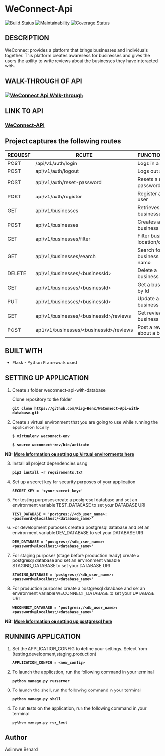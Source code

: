 # WeConnect-Api
[![Build Status](https://travis-ci.org/King-Benx/WeConnect-Api-with-database.svg?branch=master)](https://travis-ci.org/King-Benx/WeConnect-Api-with-database)
[![Maintainability](https://api.codeclimate.com/v1/badges/e8559133a6c764fb9fdf/maintainability)](https://codeclimate.com/github/King-Benx/WeConnect-Api-with-database/maintainability) [![Coverage Status](https://coveralls.io/repos/github/King-Benx/WeConnect-Api-with-database/badge.svg?branch=master)](https://coveralls.io/github/King-Benx/WeConnect-Api-with-database?branch=master)
## DESCRIPTION

WeConnect provides a platform that brings businesses and individuals together. This platform
creates awareness for businesses and gives the users the ability to write reviews about the
businesses they have interacted with.

## WALK-THROUGH OF API
### [![WeConnect Api Walk-through](https://www.dropbox.com/s/o7uhz7m6lflyzz7/api.png?dl=0)](https://youtu.be/52F-R9n-rsw)

## LINK TO API
### [WeConnect-API](https://weconnect-api-database.herokuapp.com)

## __Project captures the following routes__

| REQUEST | ROUTE | FUNCTIONALITY |
| ------- | ----- | ------------- |
| POST | /api/v1/auth/login | Logs in a user |
| POST | api/v1/auth/logout | Logs out a user |
| POST | api/v1/auth/reset-password | Resets a users password |
| POST | api/v1/auth/register | Register a new user |
| GET | api/v1/businesses | Retrieves all businesses |
| POST | api/v1/businesses | Creates a new business |
| GET | api/v1/businesses/filter | Filter business by location/category |
| GET | api/v1/businesses/search | Search for a business by name |
| DELETE | api/v1/businesses/&lt;businessId&gt; | Delete a business |
| GET | api/v1/businesses/&lt;businessId&gt; | Get a business by Id |
| PUT | api/v1/businesses/&lt;businessId&gt; | Update a specific business  |
| GET | api/v1/businesses/&lt;businessId&gt;/reviews | Get reviews of a business |
| POST | ap1/v1/businesses/&lt;businessId&gt;/reviews | Post a review about a business|

## BUILT WITH

* Flask - Python Framework used

## SETTING UP APPLICATION

1. Create a folder weconnect-api-with-database

    Clone repository to the folder

    **```git clone https://github.com/King-Benx/WeConnect-Api-with-database.git```**

2. Create a virtual environment that you are going to use while running the application locally

    **```$ virtualenv weconnect-env```**

    **```$ source weconnect-env/bin/activate```**

**NB: [More Information on setting up Virtual environments here](https://packaging.python.org/guides/installing-using-pip-and-virtualenv/)**

3. Install all project dependencies using

    **```pip3 install -r requirements.txt```**

4. Set up a secret key for security purposes of your application

    **```SECRET_KEY = '<your_secret_key>'```**

5. For testing purposes create a postgresql database and set an environment variable TEST_DATABASE to set your DATABASE URI

    **```TEST_DATABASE = 'postgres://<db_user_name>:<password>@localhost/<database_name>'```**

6. For development purposes create a postgresql database and set an environment variable DEV_DATABASE to set your DATABASE URI

    **```DEV_DATABASE = 'postgres://<db_user_name>:<password>@localhost/<database_name>'```**

7. For staging purposes (stage before production ready) create a postgresql database and set an environment variable STAGING_DATABASE to set your DATABASE URI

    **```STAGING_DATABASE = 'postgres://<db_user_name>:<password>@localhost/<database_name>'```**

8. For production purposes create a postgresql database and set an environment variable WECONNECT_DATABASE to set your DATABASE URI

    **```WECONNECT_DATABASE = 'postgres://<db_user_name>:<password>@localhost/<database_name>'```**

**NB: [More Information on setting up postgresql here](https://wixelhq.com/blog/how-to-install-postgresql-on-ubuntu-remote-access)**
## RUNNING APPLICATION

1. Set the APPLICATION_CONFIG to define your settings. Select from (testing,development,staging,production)

    **```APPLICATION_CONFIG = <new_config>```**

2.  To launch the application, run the following command in your terminal

    **```python manage.py runserver```**

3. To launch the shell, run the following command in your terminal

    **```python manage.py shell```**

4. To run tests on the application, run the following command in your terminal

    **```python manage.py run_test```**

## Author

Asiimwe Benard
